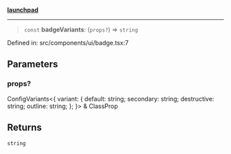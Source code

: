 [**launchpad**](index.md)

***

> `const` **badgeVariants**: (`props?`) => `string`

Defined in: src/components/ui/badge.tsx:7

## Parameters

### props?

ConfigVariants\<\{ variant: \{ default: string; secondary: string; destructive: string; outline: string; \}; \}\> & ClassProp

## Returns

`string`
